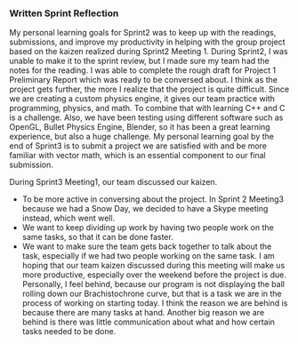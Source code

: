 ### Written Sprint Reflection

My personal learning goals for Sprint2 was to keep up with the readings, submissions, and improve my productivity in helping with the group project based on the kaizen realized during Sprint2 Meeting 1. During Sprint2, I was unable to make it to the sprint review, but I made sure my team had the notes for the reading. I was able to complete the rough draft for Project 1 Preliminary Report which was ready to be conversed about. I think as the project gets further, the more I realize that the project is quite difficult. Since we are creating a custom physics engine, it gives our team practice with programming, physics, and math. To combine that with learning C++ and C is a challenge. Also, we have been testing using different software such as OpenGL, Bullet Physics Engine, Blender, so it has been a great learning experience, but also a huge challenge. My personal learning goal by the end of Sprint3 is to submit a project we are satisfied with and be more familiar with vector math, which is an essential component to our final submission.

During Sprint3 Meeting1, our team discussed our kaizen. 
  * To be more active in conversing about the project. In Sprint 2 Meeting3 because we had a Snow Day, we decided to have a Skype meeting instead, which went well.
  * We want to keep dividing up work by having two people work on the same tasks, so that it can be done faster. 
  * We want to make sure the team gets back together to talk about the task, especially if we had two people working on the same task.
I am hoping that our team kaizen discussed during this meeting will make us more productive, especially over the weekend before the project is due. Personally, I feel behind, because our program is not displaying the ball rolling down our Brachistochrone curve, but that is a task we are in the process of working on starting today. I think the reason we are behind is because there are many tasks at hand. Another big reason we are behind is there was little communication about what and how certain tasks needed to be done. 
